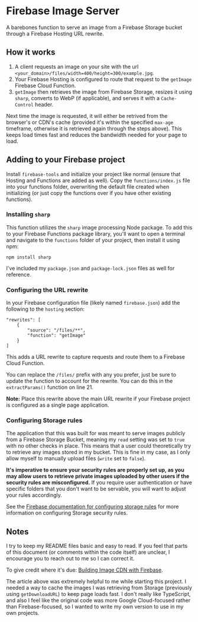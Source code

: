 # Firebase Image Server
A barebones function to serve an image from a Firebase Storage bucket through a Firebase Hosting URL rewrite.

## How it works
1. A client requests an image on your site with the url `<your_domain>/files/width=400/height=300/example.jpg`.
2. Your Firebase Hosting is configured to route that request to the `getImage` Firebase Cloud Function.
3. `getImage` then retrieves the image from Firebase Storage, resizes it using `sharp`, converts to WebP (if applicable), and serves it with a `Cache-Control` header.

Next time the image is requested, it will either be retrived from the browser's or CDN's cache (provided it's within the specified `max-age` timeframe, otherwise it is retrieved again through the steps above). This keeps load times fast and reduces the bandwidth needed for your page to load.

## Adding to your Firebase project
Install `firebase-tools` and initialize your project like normal (ensure that Hosting and Functions are added as well). Copy the `functions/index.js` file into your functions folder, overwriting the default file created when initializing (or just copy the functions over if you have other existing functions).

### Installing `sharp`
This function utilizes the `sharp` image processing Node package. To add this to your Firebase Functions package library, you'll want to open a terminal and navigate to the `functions` folder of your project, then install it using npm:
```
npm install sharp
```
I've included my `package.json` and `package-lock.json` files as well for reference.

### Configuring the URL rewrite
In your Firebase configuration file (likely named `firebase.json`) add the following to the `hosting` section:
```
"rewrites": [
    {
        "source": "/files/**",
        "function": "getImage"
    }
]
```
This adds a URL rewrite to capture requests and route them to a Firebase Cloud Function.

You can replace the `/files/` prefix with any you prefer, just be sure to update the function to account for the rewrite. You can do this in the `extractParams()` function on line 21.

**Note:** Place this rewrite above the main URL rewrite if your Firebase project is configured as a single page application.

### Configuring Storage rules
The application that this was built for was meant to serve images publicly from a Firebase Storage Bucket, meaning my `read` setting was set to `true` with no other checks in place. This means that a user could theoretically try to retrieve any images stored in my bucket. This is fine in my case, as I only allow myself to manually upload files (`write` set to `false`). 

**It's imperative to ensure your security rules are properly set up, as you may allow users to retrieve private images uploaded by other users if the security rules are misconfigured.** If you require user authentication or have specific folders that you don't want to be servable, you will want to adjust your rules accordingly.

See the [Firebase documentation for configuring storage rules](https://firebase.google.com/docs/storage/security) for more information on configuring Storage security rules.

## Notes
I try to keep my README files basic and easy to read. If you feel that parts of this document (or comments within the code itself) are unclear, I encourage you to reach out to me so I can correct it.

To give credit where it's due: [Building Image CDN with Firebase](https://dev.to/dbanisimov/building-image-cdn-with-firebase-15ef).

The article above was extremely helpful to me while starting this project. I needed a way to cache the images I was retrieving from Storage (previously using `getDownloadURL`) to keep page loads fast. I don't really like TypeScript, and also I feel like the original code was more Google Cloud-focused rather than Firebase-focused, so I wanted to write my own version to use in my own projects.